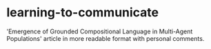 # learning-to-communicate
'Emergence of Grounded Compositional Language in Multi-Agent Populations' article in more readable format with personal comments.
